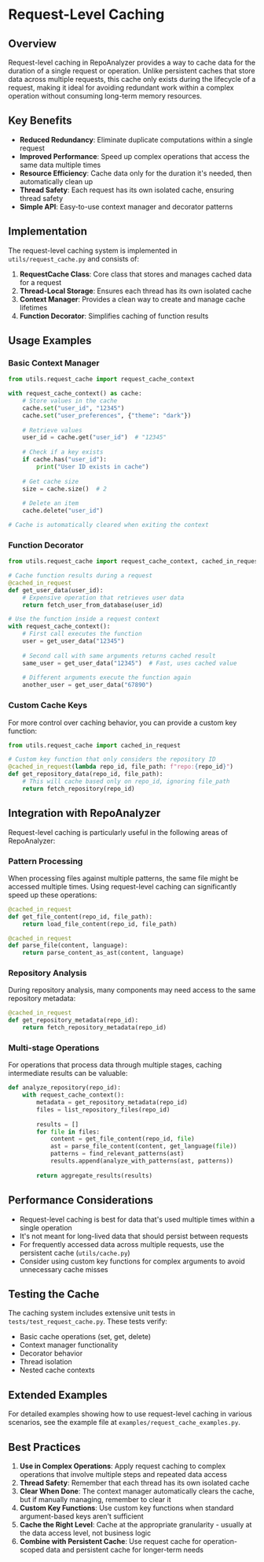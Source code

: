 # Request-Level Caching

## Overview

Request-level caching in RepoAnalyzer provides a way to cache data for the duration of a single request or operation. Unlike persistent caches that store data across multiple requests, this cache only exists during the lifecycle of a request, making it ideal for avoiding redundant work within a complex operation without consuming long-term memory resources.

## Key Benefits

- **Reduced Redundancy**: Eliminate duplicate computations within a single request
- **Improved Performance**: Speed up complex operations that access the same data multiple times
- **Resource Efficiency**: Cache data only for the duration it's needed, then automatically clean up
- **Thread Safety**: Each request has its own isolated cache, ensuring thread safety
- **Simple API**: Easy-to-use context manager and decorator patterns

## Implementation

The request-level caching system is implemented in `utils/request_cache.py` and consists of:

1. **RequestCache Class**: Core class that stores and manages cached data for a request
2. **Thread-Local Storage**: Ensures each thread has its own isolated cache
3. **Context Manager**: Provides a clean way to create and manage cache lifetimes
4. **Function Decorator**: Simplifies caching of function results

## Usage Examples

### Basic Context Manager

```python
from utils.request_cache import request_cache_context

with request_cache_context() as cache:
    # Store values in the cache
    cache.set("user_id", "12345")
    cache.set("user_preferences", {"theme": "dark"})
    
    # Retrieve values
    user_id = cache.get("user_id")  # "12345"
    
    # Check if a key exists
    if cache.has("user_id"):
        print("User ID exists in cache")
        
    # Get cache size
    size = cache.size()  # 2
    
    # Delete an item
    cache.delete("user_id")

# Cache is automatically cleared when exiting the context
```

### Function Decorator

```python
from utils.request_cache import request_cache_context, cached_in_request

# Cache function results during a request
@cached_in_request
def get_user_data(user_id):
    # Expensive operation that retrieves user data
    return fetch_user_from_database(user_id)

# Use the function inside a request context
with request_cache_context():
    # First call executes the function
    user = get_user_data("12345")
    
    # Second call with same arguments returns cached result
    same_user = get_user_data("12345")  # Fast, uses cached value
    
    # Different arguments execute the function again
    another_user = get_user_data("67890")
```

### Custom Cache Keys

For more control over caching behavior, you can provide a custom key function:

```python
from utils.request_cache import cached_in_request

# Custom key function that only considers the repository ID
@cached_in_request(lambda repo_id, file_path: f"repo:{repo_id}")
def get_repository_data(repo_id, file_path):
    # This will cache based only on repo_id, ignoring file_path
    return fetch_repository(repo_id)
```

## Integration with RepoAnalyzer

Request-level caching is particularly useful in the following areas of RepoAnalyzer:

### Pattern Processing

When processing files against multiple patterns, the same file might be accessed multiple times. Using request-level caching can significantly speed up these operations:

```python
@cached_in_request
def get_file_content(repo_id, file_path):
    return load_file_content(repo_id, file_path)

@cached_in_request
def parse_file(content, language):
    return parse_content_as_ast(content, language)
```

### Repository Analysis

During repository analysis, many components may need access to the same repository metadata:

```python
@cached_in_request
def get_repository_metadata(repo_id):
    return fetch_repository_metadata(repo_id)
```

### Multi-stage Operations

For operations that process data through multiple stages, caching intermediate results can be valuable:

```python
def analyze_repository(repo_id):
    with request_cache_context():
        metadata = get_repository_metadata(repo_id)
        files = list_repository_files(repo_id)
        
        results = []
        for file in files:
            content = get_file_content(repo_id, file)
            ast = parse_file_content(content, get_language(file))
            patterns = find_relevant_patterns(ast)
            results.append(analyze_with_patterns(ast, patterns))
        
        return aggregate_results(results)
```

## Performance Considerations

- Request-level caching is best for data that's used multiple times within a single operation
- It's not meant for long-lived data that should persist between requests
- For frequently accessed data across multiple requests, use the persistent cache (`utils/cache.py`)
- Consider using custom key functions for complex arguments to avoid unnecessary cache misses

## Testing the Cache

The caching system includes extensive unit tests in `tests/test_request_cache.py`. These tests verify:

- Basic cache operations (set, get, delete)
- Context manager functionality
- Decorator behavior
- Thread isolation
- Nested cache contexts

## Extended Examples

For detailed examples showing how to use request-level caching in various scenarios, see the example file at `examples/request_cache_examples.py`.

## Best Practices

1. **Use in Complex Operations**: Apply request caching to complex operations that involve multiple steps and repeated data access
2. **Thread Safety**: Remember that each thread has its own isolated cache
3. **Clear When Done**: The context manager automatically clears the cache, but if manually managing, remember to clear it
4. **Custom Key Functions**: Use custom key functions when standard argument-based keys aren't sufficient
5. **Cache the Right Level**: Cache at the appropriate granularity - usually at the data access level, not business logic
6. **Combine with Persistent Cache**: Use request cache for operation-scoped data and persistent cache for longer-term needs
